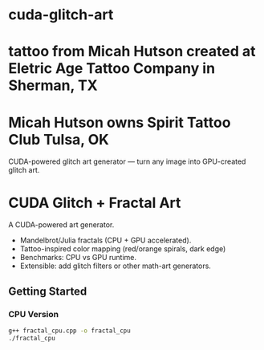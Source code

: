 # cuda-glitch-art
# tattoo from Micah Hutson created at Eletric Age Tattoo Company in Sherman, TX
# Micah Hutson owns Spirit Tattoo Club Tulsa, OK
CUDA-powered glitch art generator — turn any image into GPU-created glitch art.
# CUDA Glitch + Fractal Art

A CUDA-powered art generator.  
- Mandelbrot/Julia fractals (CPU + GPU accelerated).  
- Tattoo-inspired color mapping (red/orange spirals, dark edge)
- Benchmarks: CPU vs GPU runtime.  
- Extensible: add glitch filters or other math-art generators.  

## Getting Started
### CPU Version
```bash
g++ fractal_cpu.cpp -o fractal_cpu
./fractal_cpu
